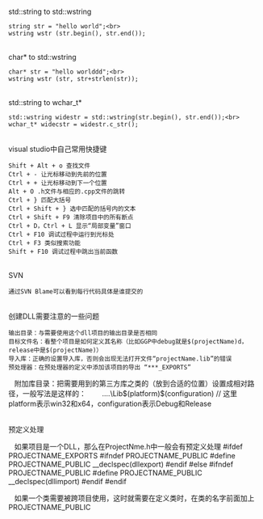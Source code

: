 <br>
std::string to std::wstring

    string str = "hello world";<br>
    wstring wstr (str.begin(), str.end());

<br>
char* to std::wstring
  
    char* str = "hello worlddd";<br>
    wstring wstr (str, str+strlen(str));

<br>  
std::string to wchar_t*

    std::wstring widestr = std::wstring(str.begin(), str.end());<br>
    wchar_t* widecstr = widestr.c_str();

<br>
 visual studio中自己常用快捷键 

    Shift + Alt + o 查找文件
    Ctrl + - 让光标移动到先前的位置
    Ctrl + + 让光标移动到下一个位置
    Alt + O .h文件与相应的.cpp文件的跳转
    Ctrl + } 匹配大括号
    Ctrl + Shift + } 选中匹配的括号内的文本
    Ctrl + Shift + F9 清除项目中的所有断点
    Ctrl + D，Ctrl + L 显示“局部变量”窗口
    Ctrl + F10 调试过程中运行到光标处
    Ctrl + F3 类似搜索功能
    Shift + F10 调试过程中跳出当前函数

<br>
SVN

    通过SVN Blame可以看到每行代码具体是谁提交的
    
<br>
创建DLL需要注意的一些问题

    输出目录：与需要使用这个dll项目的输出目录是否相同
    目标文件名：看整个项目是如何定义其名称（比如GGP中debug就是$(projectName)d，release中是$(projectName)）
    导入库：正确的设置导入库，否则会出现无法打开文件“projectName.lib”的错误
    预处理器：在预处理器的定义中添加该项目的导出 “***_EXPORTS”
    附加库目录：把需要用到的第三方库之类的（放到合适的位置）设置成相对路径，一般写法是这样的：
        ..\..\Lib\$(platform)\$(configuration) // 这里platform表示win32和x64，configuration表示Debug和Release

<br>
预定义处理

    如果项目是一个DLL，那么在ProjectNme.h中一般会有预定义处理
    #ifdef PROJECTNAME_EXPORTS
        #ifndef PROJECTNAME_PUBLIC
        #define PROJECTNAME_PUBLIC    __declspec(dllexport)
        #endif
    #else
        #ifndef PROJECTNAME_PUBLIC
        #define PROJECTNAME_PUBLIC    __declspec(dllimport)
        #endif
    #endif
    
    如果一个类需要被跨项目使用，这时就需要在定义类时，在类的名字前面加上PROJECTNAME_PUBLIC
    

  
